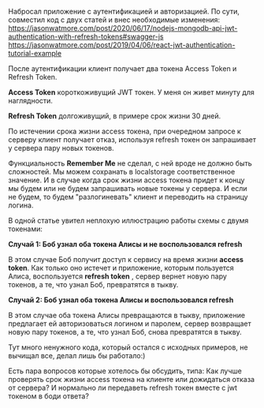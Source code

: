 Набросал приложение с аутентификацией и авторизацией.
По сути, совместил код с двух статей и внес необходимые изменения:
https://jasonwatmore.com/post/2020/06/17/nodejs-mongodb-api-jwt-authentication-with-refresh-tokens#swagger-js
https://jasonwatmore.com/post/2019/04/06/react-jwt-authentication-tutorial-example

После аутентификации клиент получает два токена Access Token и Refresh Token.

**Access Token** короткоживущий JWT токен. У меня он живет минуту для наглядности.

**Refresh Token** долгоживущий, в примере срок жизни 30 дней. 

По истечении срока жизни access токена, при очередном запросе к серверу 
клиент получает отказ, используя refresh токен он запрашивает у сервера пару новых
токенов.

Функциальность **Remember Me** не сделал, с ней вроде не должно быть сложностей. 
Мы можем сохранать в localstorage соответственное значение.
И в случае когда срок жизни access токена придет к концу мы будем или не будем 
запрашивать новые токены у сервера. И если не будем, то будем "разлогиневать" клиент
и переводить на страницу логина.

В одной статье увител неплохую иллюстрацию работы схемы с двумя
токенами:

**Случай 1: Боб узнал оба токена Алисы и не воспользовался refresh**

В этом случае Боб получит доступ к сервису на время жизни **access token**.
Как только оно истечет и приложение, которым пользуется Алиса, воспользуется 
**refresh token** , сервер вернет новую пару токенов, а те, что узнал Боб,
 превратятся в тыкву.

**Случай 2: Боб узнал оба токена Алисы и воспользовался refresh**

В этом случае оба токена Алисы превращаются в тыкву, приложение
 предлагает ей авторизоваться логином и паролем, сервер возвращает
  новую пару токенов, а те, что узнал Боб, снова превратятся в тыкву.
  
  
  
Тут много ненужного кода, который остался с исходных примеров, не вычищал все, 
делал лишь бы работало:)

Есть пара вопросов которые хотелось бы обсудить, типа:
Как лучше проверять срок жизни access токена на клиенте или дожидаться
отказа от сервера?
И нормально ли передаветь refresh токен вместе с jwt токеном в боди ответа?
